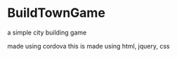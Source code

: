 # BuildTownGame
a simple city building game

made using cordova
this is made using html, jquery, css
